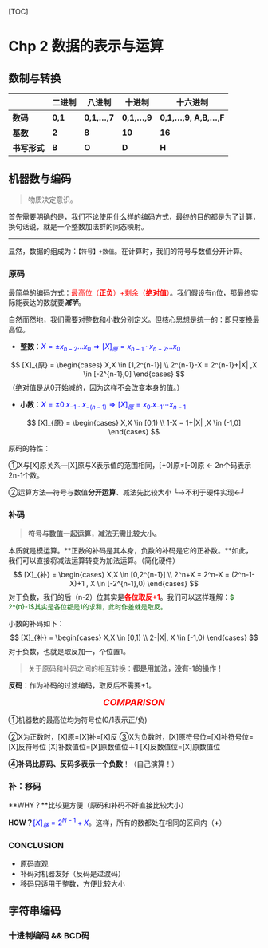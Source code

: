 [TOC]

# Chp 2 数据的表示与运算

## 数制与转换

|              | **二进制** | **八进制**  | **十进制**  | **十六进制**             |
| ------------ | ---------- | ----------- | ----------- | ------------------------ |
| **数码**     | **0,1**    | **0,1,…,7** | **0,1,…,9** | **0,1,…,9,** **A,B,…,F** |
| **基数**     | **2**      | **8**       | **10**      | **16**                   |
| **书写形式** | **B**      | **O**       | **D**       | **H**                    |





## 机器数与编码

> 物质决定意识。

首先需要明确的是，我们不论使用什么样的编码方式，最终的目的都是为了计算，换句话说，就是一个整数加法群的同态映射。

---

显然，数据的组成为：`【符号】+数值`。在计算时，我们的符号与数值分开计算。



### 原码

最简单的编码方式：<font color = red>最高位（**正负**）+剩余（**绝对值**）</font>。我们假设有n位，那最终实际能表达的数就要***减半***。

自然而然地，我们需要对整数和小数分别定义。但核心思想是统一的：即只变换最高位。

- **整数**：<font color = blue>$X=\pm x_{n-2}\ldots x_0 \Rightarrow [X]_{原} = x_{n-1}\cdot x_{n-2} \ldots x_0$</font>


$$
[X]_{原} = 
\begin{cases}
X,X \in [1,2^{n-1}]
\\
2^{n-1}-X = 2^{n-1}+|X| ,X \in [-2^{n-1},0]
\end{cases}
$$
（绝对值是从0开始减的，因为这样不会改变本身的值。）



- **小数**：<font color = blue>$X=\pm 0.x_{-1}\ldots x_{-(n-1)} \Rightarrow [X]_{原} =x_0. x_{-1}\cdots x_{n-1}$</font>

$$
[X]_{原} = 
\begin{cases}
X,X \in [0,1)
\\
1-X = 1+|X| ,X \in (-1,0]
\end{cases}
$$



原码的特性：

①X与[X]原关系—[X]原与X表示值的范围相同，[+0]原≠[-0]原 ← 2n个码表示2n-1个数。

 ②运算方法—符号与数值**分开运算**、减法先比较大小
                                   └→不利于硬件实现←┘



### 补码

> **符号与数值一起运算，减法无需比较大小。**

本质就是模运算。**正数的补码是其本身，负数的补码是它的正补数。**如此，我们可以直接将减法运算转变为加法运算。（简化硬件）
$$
[X]_{补} = 
\begin{cases}
X,X \in [0,2^{n-1}]
\\
2^n+X = 2^n-X = (2^n-1-X)+1 , X \in [-2^{n-1},0)
\end{cases}
$$
对于负数，我们的后（n-2）位其实是<font color = red><b>各位取反+1</b></font>。我们可以这样理解：<font color = darkgreen size = 2>$ 2^{n}-1$其实是各位都是1的求和，此时作差就是取反。</font>

小数的补码如下：
$$
[X]_{补} = 
\begin{cases}
X,X \in [0,1)
\\
2-|X|, X \in [-1,0)
\end{cases}
$$
对于负数，也就是取反加一，个位置1。

> 关于原码和补码之间的相互转换：**都是用加法，没有-1的操作！**

**反码**：作为补码的过渡编码，取反后不需要+1。



<center><font size = 4 color = red><b><I>COMPARISON</I></b></font></center>

①机器数的最高位均为符号位(0/1表示正/负)

②X为正数时，[X]原=[X]补=[X]反
③X为负数时，[X]原符号位=[X]补符号位=[X]反符号位
                    [X]补数值位=[X]原数值位＋1
                    [X]反数值位=[X]原数值位

**④补码比原码、反码多表示一个负数**！（自己演算！）



### 补：移码

**WHY？**比较更方便（原码和补码不好直接比较大小）

**HOW？**<font color = blue>$[X]_移 = 2^{N-1}+X$</font>。这样，所有的数都处在相同的区间内（**+**）



### CONCLUSION

- 原码直观
- 补码对机器友好（反码是过渡码）
- 移码只适用于整数，方便比较大小





## 字符串编码

### 十进制编码 && BCD码

